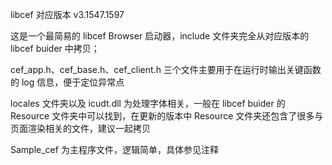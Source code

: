 libcef 对应版本 v3.1547.1597

这是一个最简易的 libcef Browser 启动器，include 文件夹完全从对应版本的 libcef buider 中拷贝；

cef_app.h、cef_base.h、cef_client.h 三个文件主要用于在运行时输出关键函数的 log 信息，便于定位异常点

locales 文件夹以及 icudt.dll 为处理字体相关，一般在 libcef buider 的 Resource 文件夹中可以找到，在更新的版本中 Resource 文件夹还包含了很多与页面渲染相关的文件，建议一起拷贝

Sample_cef 为主程序文件，逻辑简单，具体参见注释 
